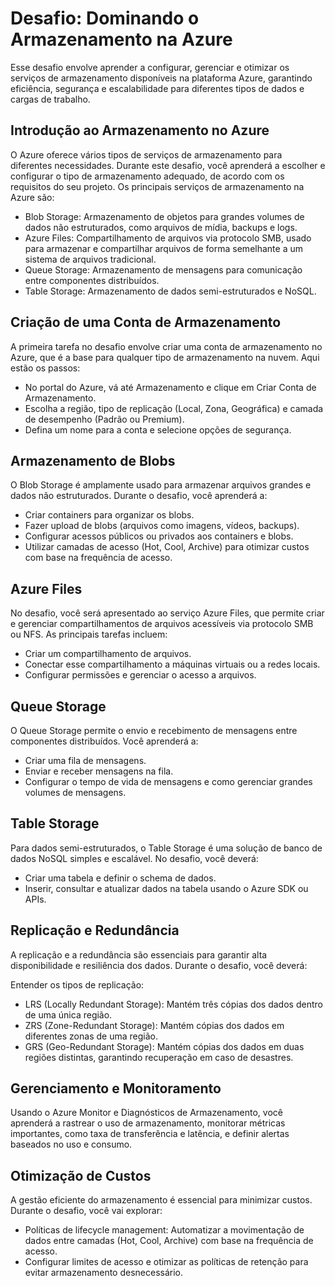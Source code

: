 # Desafio: Dominando o Armazenamento na Azure
Esse desafio envolve aprender a configurar, gerenciar e otimizar os serviços de armazenamento disponíveis na plataforma Azure, garantindo eficiência, segurança e escalabilidade para diferentes tipos de dados e cargas de trabalho. 

## Introdução ao Armazenamento no Azure
O Azure oferece vários tipos de serviços de armazenamento para diferentes necessidades. Durante este desafio, você aprenderá a escolher e configurar o tipo de armazenamento adequado, de acordo com os requisitos do seu projeto. Os principais serviços de armazenamento na Azure são:
- Blob Storage: Armazenamento de objetos para grandes volumes de dados não estruturados, como arquivos de mídia, backups e logs.
- Azure Files: Compartilhamento de arquivos via protocolo SMB, usado para armazenar e compartilhar arquivos de forma semelhante a um sistema de arquivos tradicional.
- Queue Storage: Armazenamento de mensagens para comunicação entre componentes distribuídos.
- Table Storage: Armazenamento de dados semi-estruturados e NoSQL.

## Criação de uma Conta de Armazenamento
A primeira tarefa no desafio envolve criar uma conta de armazenamento no Azure, que é a base para qualquer tipo de armazenamento na nuvem. Aqui estão os passos:
- No portal do Azure, vá até Armazenamento e clique em Criar Conta de Armazenamento.
- Escolha a região, tipo de replicação (Local, Zona, Geográfica) e camada de desempenho (Padrão ou Premium).
- Defina um nome para a conta e selecione opções de segurança.

## Armazenamento de Blobs
O Blob Storage é amplamente usado para armazenar arquivos grandes e dados não estruturados. Durante o desafio, você aprenderá a:
- Criar containers para organizar os blobs.
- Fazer upload de blobs (arquivos como imagens, vídeos, backups).
- Configurar acessos públicos ou privados aos containers e blobs.
- Utilizar camadas de acesso (Hot, Cool, Archive) para otimizar custos com base na frequência de acesso.

## Azure Files
No desafio, você será apresentado ao serviço Azure Files, que permite criar e gerenciar compartilhamentos de arquivos acessíveis via protocolo SMB ou NFS. As principais tarefas incluem:
- Criar um compartilhamento de arquivos.
- Conectar esse compartilhamento a máquinas virtuais ou a redes locais.
- Configurar permissões e gerenciar o acesso a arquivos.

## Queue Storage
O Queue Storage permite o envio e recebimento de mensagens entre componentes distribuídos. Você aprenderá a:
- Criar uma fila de mensagens.
- Enviar e receber mensagens na fila.
- Configurar o tempo de vida de mensagens e como gerenciar grandes volumes de mensagens.

## Table Storage
Para dados semi-estruturados, o Table Storage é uma solução de banco de dados NoSQL simples e escalável. No desafio, você deverá:
- Criar uma tabela e definir o schema de dados.
- Inserir, consultar e atualizar dados na tabela usando o Azure SDK ou APIs.

## Replicação e Redundância
A replicação e a redundância são essenciais para garantir alta disponibilidade e resiliência dos dados. Durante o desafio, você deverá:

Entender os tipos de replicação:
- LRS (Locally Redundant Storage): Mantém três cópias dos dados dentro de uma única região.
- ZRS (Zone-Redundant Storage): Mantém cópias dos dados em diferentes zonas de uma região.
- GRS (Geo-Redundant Storage): Mantém cópias dos dados em duas regiões distintas, garantindo recuperação em caso de desastres.

## Gerenciamento e Monitoramento
Usando o Azure Monitor e Diagnósticos de Armazenamento, você aprenderá a rastrear o uso de armazenamento, monitorar métricas importantes, como taxa de transferência e latência, e definir alertas baseados no uso e consumo.

## Otimização de Custos
A gestão eficiente do armazenamento é essencial para minimizar custos. Durante o desafio, você vai explorar:
- Políticas de lifecycle management: Automatizar a movimentação de dados entre camadas (Hot, Cool, Archive) com base na frequência de acesso.
- Configurar limites de acesso e otimizar as políticas de retenção para evitar armazenamento desnecessário.
